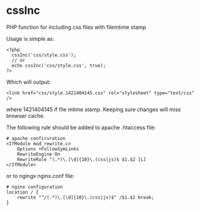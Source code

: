 # cssInc
PHP function for including css files with filemtime stamp

Usage is simple as:

    <?php
      cssInc('css/style.css');
      // or
      echo cssInc('css/style.css', true);
    ?>

Which will output:

    <link href="css/style.1421404145.css" rel="stylesheet" type="text/css" />

where 1421404145 if file mtime stamp. Keeping sure changes will miss browser cache.

The following rule should be added to apache .htaccess file:

    # apache confiruration
    <IfModule mod_rewrite.c>
	    Options +FollowSymLinks
	    RewriteEngine On
        RewriteRule ^(.*)\.[\d]{10}\.(css|js)$ $1.$2 [L]
    </IfModule>

or to ngingx nginx.conf file:

    # nginx configuration
    location / {
        rewrite "^/(.*)\.[\d]{10}\.(css|js)$" /$1.$2 break;
    }
